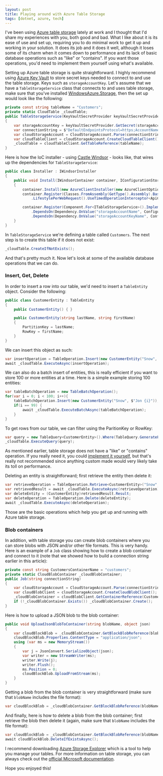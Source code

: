 ```yaml
---
layout: post
title: Playing around with Azure Table Storage
tags: [dotnet, azure, tech]
---
```

I've been using [Azure table storage](https://azure.microsoft.com/en-us/services/storage/tables/) lately at work and I thought that I'd share my experiences with you, both good and bad. What I like about it is its ease of use and set up, requiring you to do minimal work to get it up and working in your solution. It does its job and it does it well, although it loses some of its charm when it comes down to performance and its lack of basic database operations such as "like" or "contains". If you want those operations, you'd need to implement them yourself using what's available.

Setting up Azure table storage is quite straightforward. I highly recommend using [Azure Key Vault](https://azure.microsoft.com/en-us/services/key-vault/) to store secret keys needed to connect to and use the table storage. Keys such as <code>storageAccountKey</code>. Let's assume that we have a <code>TableStorageService</code> class that connects to and uses table storage, make sure that you've installed [WindowsAzure.Storage](https://www.nuget.org/packages/WindowsAzure.Storage/), then the set up would look like the following:

```csharp
private const string tableName = "Customers";
private static CloudTable _cloudTable;
public TableStorageService(KeyVaultSecretProvider keyVaultSecretProvider, string storageAccountName, string storageAccountKeyName)
{
    var storageAccountKey = keyVaultSecretProvider.GetSecret(storageAccountKeyName);
    var connectionString = $"DefaultEndpointsProtocol=https;AccountName={storageAccountName};AccountKey={storageAccountKey};EndpointSuffix=core.windows.net";
    var cloudStorageAccount = CloudStorageAccount.Parse(connectionString);
    var cloudTableClient = cloudStorageAccount.CreateCloudTableClient();
    _cloudTable = cloudTableClient.GetTableReference(tableName);
}
```

Here is how the IoC installer - using [Castle Windsor](http://www.castleproject.org/) - looks like, that wires up the dependencies for <code>TableStorageService</code>:

```csharp
public class Installer : IWindsorInstaller
{
    public void Install(IWindsorContainer container, IConfigurationStore store)
    {
        container.Install(new AzureClientInstaller(new AzureClientOptions { SpnIdentifier = "Api", UseCacheForSecrects = true, SpnCertificateLocation = StoreLocation.LocalMachine }));
        container.Register(Classes.FromAssembly(GetType().Assembly).BasedOn<ApiController>()
            .LifestylePerWebRequest().UseTimedOperationInterceptor<ApiController>(container).UseAsyncAuthorizationInterceptor());

        container.Register(Component.For<ITableStorageService>().ImplementedBy<TableStorageService>().LifestyleSingleton()
            .DependsOn(Dependency.OnValue("storageAccountName", ConfigurationManager.AppSettings["Storage.AccountName"]))
            .DependsOn(Dependency.OnValue("storageAccountKeyName", ConfigurationManager.AppSettings["Storage.AccountKeyName"])));
    }
}
```

In <code>TableStorageService</code> we're defining a table called <code>Customers</code>. The next step is to create this table if it does not exist:

```csharp
_cloudTable.CreateIfNotExists();
```

And that's pretty much it. Now let's look at some of the available database operations that we can do.

### Insert, Get, Delete

In order to insert a row into our table, we'd need to insert a <code>TableEntity</code> object. Consider the following:

```csharp
public class CustomerEntity : TableEntity
{
    public CustomerEntity() { }

    public CustomerEntity(string lastName, string firstName)
    {
        PartitionKey = lastName;
        RowKey = firstName;
    }
}
```

We can insert this object as such:

```csharp
var insertOperation = TableOperation.Insert(new CustomerEntity("Snow", "Jon"));
await _cloudTable.ExecuteAsync(insertOperation);
```

We can also do a batch insert of entities, this is really efficient if you want to store 100 or more entities at a time. Here is a simple example storing 100 entities:

```csharp
var tableBatchOperation = new TableBatchOperation();
for(var i = 0; i < 100; i++){
    tableBatchOperation.Insert(new CustomerEntity("Snow", $"Jon {i}"));
    if(i == 99) {
        await _cloudTable.ExecuteBatchAsync(tableBatchOperation);
    }
}
```

To get rows from our table, we can filter using the ParitionKey or RowKey:

```csharp
var query = new TableQuery<CustomerEntity>().Where(TableQuery.GenerateFilterCondition("RowKey", QueryComparisons.Equal, "Jon"));
_cloudTable.ExecuteQuery(query);
```

As mentioned earlier, table storage does not have a "like" or "contains" operation. If you really need it, you could [implement it yourself](https://www.codeproject.com/Tips/790554/StartsWith-comparison-for-searching-in-Azure-Table), but that's really not recommended since anything custom made would very likely take its toll on performance.

Deleting an entity is straightforward; first retrieve the entity then delete it:

```csharp
var retrieveOperation = TableOperation.Retrieve<CustomerEntity>("Snow", "Jon");
var retrievedResult = await _cloudTable.ExecuteAsync(retrieveOperation);
var deleteEntity = (CustomerEntity)retrievedResult.Result;
var deleteOperation = TableOperation.Delete(deleteEntity);
await _cloudTable.ExecuteAsync(deleteOperation);
```

Those are the basic operations which help you get up and running with Azure table storage. 

### Blob containers

In addition, with table storage you can create blob containers where you can store blobs with JSON and/or other file formats. This is very handy. Here is an example of a <code>Job</code> class showing how to create a blob container and connect to it (note that we showed how to build a connection string earlier in this article):

```csharp
private const string CustomersContainerName = "customers";
private static CloudBlobContainer _cloudBlobContainer;
public Job(string connectionString)
{
    var cloudStorageAccount = CloudStorageAccount.Parse(connectionString);
    var cloudBlobClient = cloudStorageAccount.CreateCloudBlobClient();
    _cloudBlobContainer = cloudBlobClient.GetContainerReference(CustomersContainerName);
    if (!_cloudBlobContainer.Exists()) _cloudBlobContainer.Create();            
}
```

Here is how to upload a JSON blob to the blob container:

```csharp
public void UploadJsonBlobToContainer(string blobName, object json)
{
    var cloudBlockBlob = _cloudBlobContainer.GetBlockBlobReference(blobName);
    cloudBlockBlob.Properties.ContentType = "application/json";
    using (var ms = new MemoryStream())
    {
        var j = JsonConvert.SerializeObject(json);
        var writer = new StreamWriter(ms);
        writer.Write(j);
        writer.Flush();
        ms.Position = 0;
        cloudBlockBlob.UploadFromStream(ms);
    }
}
```

Getting a blob from the blob container is very straightforward (make sure that <code>blobName</code> includes the file format):

```csharp
var cloudBlockBlob = _cloudBlobContainer.GetBlockBlobReference(blobName);
```

And finally, here is how to delete a blob from the blob container; first retrieve the blob then delete it (again, make sure that <code>blobName</code> includes the file format):

```csharp
var cloudBlockBlob = _cloudBlobContainer.GetBlockBlobReference(blobName);
await cloudBlockBlob.DeleteIfExistsAsync();
```

I recommend downloading [Azure Storage Explorer](https://azure.microsoft.com/en-us/features/storage-explorer/) which is a tool to help you manage your tables. For more information on table storage, you can always check out the [official Microsoft documentation](https://docs.microsoft.com/en-us/azure/cosmos-db/table-storage-how-to-use-dotnet).

Hope you enjoyed this!
